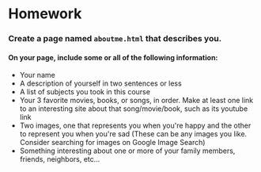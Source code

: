 # Homework
### Create a page named ```aboutme.html``` that describes you.
#### On your page, include some or all of the following information:
- Your name
- A description of yourself in two sentences or less
- A list of subjects you took in this course
- Your 3 favorite movies, books, or songs, in order. Make at least one link to an interesting site about that song/movie/book, such as its youtube link
- Two images, one that represents you when you're happy and the other to represent you when you're sad
(These can be any images you like. Consider searching for images on Google Image Search)
- Something interesting about one or more of your family members, friends, neighbors, etc...